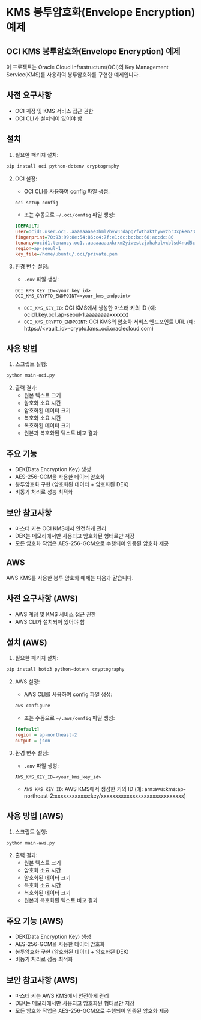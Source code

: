 # KMS 봉투암호화(Envelope Encryption) 예제

## OCI KMS 봉투암호화(Envelope Encryption) 예제

이 프로젝트는 Oracle Cloud Infrastructure(OCI)의 Key Management Service(KMS)를 사용하여 봉투암호화를 구현한 예제입니다.

## 사전 요구사항

- OCI 계정 및 KMS 서비스 접근 권한
- OCI CLI가 설치되어 있어야 함

## 설치

1. 필요한 패키지 설치:
```bash
pip install oci python-dotenv cryptography
```

2. OCI 설정:
   - OCI CLI를 사용하여 config 파일 생성:
   ```bash
   oci setup config
   ```
   - 또는 수동으로 `~/.oci/config` 파일 생성:
   ```ini
   [DEFAULT]
   user=ocid1.user.oc1..aaaaaaaae3hml2bvw3rdapg7fwthakthywvzbr3xpken73fjkfo52bhfktoa
   fingerprint=70:93:99:8e:54:86:c4:7f:e1:dc:bc:bc:68:ac:dc:80
   tenancy=ocid1.tenancy.oc1..aaaaaaaaxkrxm2yiwzstzjxhakolvxblsd4nud5czmhnhmaw2yep4f6nx7oq
   region=ap-seoul-1
   key_file=/home/ubuntu/.oci/private.pem
   ```

3. 환경 변수 설정:
   - `.env` 파일 생성:
   ```
   OCI_KMS_KEY_ID=<your_key_id>
   OCI_KMS_CRYPTO_ENDPOINT=<your_kms_endpoint>
   ```
   - `OCI_KMS_KEY_ID`: OCI KMS에서 생성한 마스터 키의 ID (예: ocid1.key.oc1.ap-seoul-1.aaaaaaaaxxxxxx)
   - `OCI_KMS_CRYPTO_ENDPOINT`: OCI KMS의 암호화 서비스 엔드포인트 URL (예: https://<vault_id>-crypto.kms.<region>.oci.oraclecloud.com)

## 사용 방법

1. 스크립트 실행:
```bash
python main-oci.py
```

2. 출력 결과:
   - 원본 텍스트 크기
   - 암호화 소요 시간
   - 암호화된 데이터 크기
   - 복호화 소요 시간
   - 복호화된 데이터 크기
   - 원본과 복호화된 텍스트 비교 결과

## 주요 기능

- DEK(Data Encryption Key) 생성
- AES-256-GCM을 사용한 데이터 암호화
- 봉투암호화 구현 (암호화된 데이터 + 암호화된 DEK)
- 비동기 처리로 성능 최적화

## 보안 참고사항

- 마스터 키는 OCI KMS에서 안전하게 관리
- DEK는 메모리에서만 사용되고 암호화된 형태로만 저장
- 모든 암호화 작업은 AES-256-GCM으로 수행되어 인증된 암호화 제공

## AWS

AWS KMS를 사용한 봉투 암호화 예제는 다음과 같습니다.

## 사전 요구사항 (AWS)

- AWS 계정 및 KMS 서비스 접근 권한
- AWS CLI가 설치되어 있어야 함

## 설치 (AWS)

1. 필요한 패키지 설치:
```bash
pip install boto3 python-dotenv cryptography
```

2. AWS 설정:
   - AWS CLI를 사용하여 config 파일 생성:
   ```bash
   aws configure
   ```
   - 또는 수동으로 `~/.aws/config` 파일 생성:
   ```ini
   [default]
   region = ap-northeast-2
   output = json
   ```

3. 환경 변수 설정:
   - `.env` 파일 생성:
   ```
   AWS_KMS_KEY_ID=<your_kms_key_id>
   ```
   - `AWS_KMS_KEY_ID`: AWS KMS에서 생성한 키의 ID (예: arn:aws:kms:ap-northeast-2:xxxxxxxxxxxx:key/xxxxxxxxxxxxxxxxxxxxxxxxxxxxx)

## 사용 방법 (AWS)

1. 스크립트 실행:
```bash
python main-aws.py
```

2. 출력 결과:
   - 원본 텍스트 크기
   - 암호화 소요 시간
   - 암호화된 데이터 크기
   - 복호화 소요 시간
   - 복호화된 데이터 크기
   - 원본과 복호화된 텍스트 비교 결과

## 주요 기능 (AWS)

- DEK(Data Encryption Key) 생성
- AES-256-GCM을 사용한 데이터 암호화
- 봉투암호화 구현 (암호화된 데이터 + 암호화된 DEK)
- 비동기 처리로 성능 최적화

## 보안 참고사항 (AWS)

- 마스터 키는 AWS KMS에서 안전하게 관리
- DEK는 메모리에서만 사용되고 암호화된 형태로만 저장
- 모든 암호화 작업은 AES-256-GCM으로 수행되어 인증된 암호화 제공